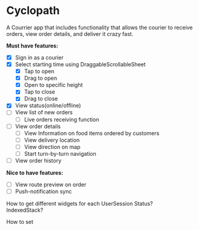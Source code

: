 # Cyclopath

A Courrier app that includes functionality that allows the courier to receive orders, view order details, and deliver it crazy fast.

**Must have features:**

- [x] Sign in as a courier
- [x] Select starting time using DraggableScrollableSheet
  - [x] Tap to open
  - [x] Drag to open
  - [x] Open to specific height
  - [x] Tap to close
  - [x] Drag to close
- [x] View status(online/offline)
- [ ] View list of new orders
  - [ ] Live orders receiving function
- [ ] View order details
  - [ ] View Information on food items ordered by customers
  - [ ] View delivery location
  - [ ] View direction on map
  - [ ] Start turn-by-turn navigation
- [ ] View order history

**Nice to have features:**

- [ ] View route preview on order
- [ ] Push-notification sync

How to get different widgets for each UserSession Status?  
IndexedStack?

How to set 